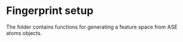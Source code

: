 # Fingerprint setup

The folder contains functions for generating a feature space from ASE atoms
objects.
